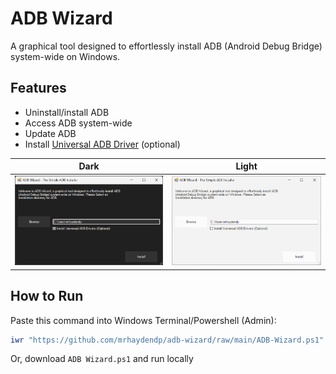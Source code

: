 # ADB Wizard
A graphical tool designed to effortlessly install ADB (Android Debug Bridge) system-wide on Windows.

## Features
- Uninstall/install ADB
- Access ADB system-wide
- Update ADB
- Install [Universal ADB Driver](https://adb.clockworkmod.com/) (optional)

Dark | Light
:---:|:-----:
![Screenshot (Dark Mode)](Images/ADB-Wizard.png)|![Screenshot (Light Mode)](Images/ADB-Wizard-Light.png)

## How to Run
Paste this command into Windows Terminal/Powershell (Admin):
``` powershell
iwr "https://github.com/mrhaydendp/adb-wizard/raw/main/ADB-Wizard.ps1" | iex
```
Or, download `ADB Wizard.ps1` and run locally
